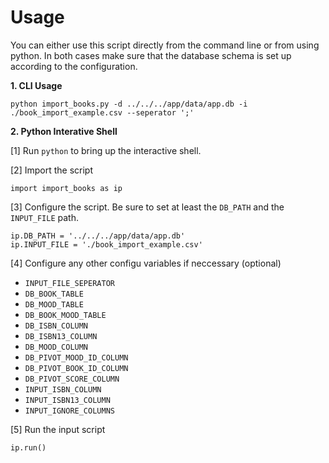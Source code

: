 # Usage

You can either use this script directly from the command line or from using python.
In both cases make sure that the database schema is set up according to the configuration.

**1. CLI Usage**

```
python import_books.py -d ../../../app/data/app.db -i ./book_import_example.csv --seperator ';'
```

**2.  Python Interative Shell**

[1] Run `python` to bring up the interactive shell.

[2] Import the script
```
import import_books as ip
```

[3] Configure the script. Be sure to set at least the `DB_PATH` and the `INPUT_FILE` path.
```
ip.DB_PATH = '../../../app/data/app.db'
ip.INPUT_FILE = './book_import_example.csv'
```

[4] Configure any other configu variables if neccessary (optional)

- `INPUT_FILE_SEPERATOR`
- `DB_BOOK_TABLE`
- `DB_MOOD_TABLE`
- `DB_BOOK_MOOD_TABLE`
- `DB_ISBN_COLUMN`
- `DB_ISBN13_COLUMN`
- `DB_MOOD_COLUMN`
- `DB_PIVOT_MOOD_ID_COLUMN`
- `DB_PIVOT_BOOK_ID_COLUMN`
- `DB_PIVOT_SCORE_COLUMN`
- `INPUT_ISBN_COLUMN`
- `INPUT_ISBN13_COLUMN`
- `INPUT_IGNORE_COLUMNS`

[5] Run the input script

```
ip.run()
```